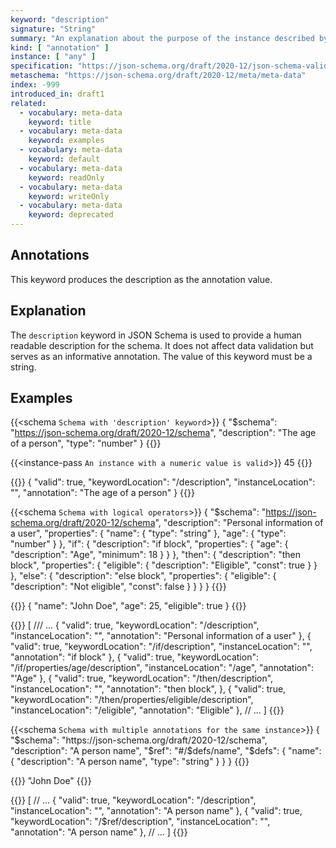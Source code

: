 ```yaml
---
keyword: "description"
signature: "String"
summary: "An explanation about the purpose of the instance described by the schema."
kind: [ "annotation" ]
instance: [ "any" ]
specification: "https://json-schema.org/draft/2020-12/json-schema-validation.html#section-9.1"
metaschema: "https://json-schema.org/draft/2020-12/meta/meta-data"
index: -999
introduced_in: draft1
related:
  - vocabulary: meta-data
    keyword: title
  - vocabulary: meta-data
    keyword: examples
  - vocabulary: meta-data
    keyword: default
  - vocabulary: meta-data
    keyword: readOnly
  - vocabulary: meta-data
    keyword: writeOnly
  - vocabulary: meta-data
    keyword: deprecated
---
```


Annotations
-----------

This keyword produces the description as the annotation value.

## Explanation

The `description` keyword in JSON Schema is used to provide a human readable description for the schema. It does not affect data validation but serves as an informative annotation. The value of this keyword must be a string.

## Examples

{{<schema `Schema with 'description' keyword`>}}
{
  "$schema": "https://json-schema.org/draft/2020-12/schema",
  "description": "The age of a person",
  "type": "number"
}
{{</schema>}}

{{<instance-pass `An instance with a numeric value is valid`>}}
45
{{</instance-pass>}}

{{<instance-annotation>}}
{
  "valid": true,
  "keywordLocation": "/description",
  "instanceLocation": "",
  "annotation": "The age of a person"
}
{{</instance-annotation>}}

{{<schema `Schema with logical operators`>}}
{
  "$schema": "https://json-schema.org/draft/2020-12/schema",
  "description": "Personal information of a user",
  "properties": {
    "name": { "type": "string" },
    "age": { "type": "number" }
  },
  "if": {
    "description": "if block",
    "properties": {
      "age": { "description": "Age", "minimum": 18 }
    }
  },
  "then": {
    "description": "then block",
    "properties": {
      "eligible": { "description": "Eligible", "const": true }
    }
  },
  "else": {
    "description": "else block",
    "properties": {
      "eligible": { "description": "Not eligible", "const": false }
    }
  }
}
{{</schema>}}

{{<instance-pass>}}
{
  "name": "John Doe",
  "age": 25,
  "eligible": true
}
{{</instance-pass>}}

{{<instance-annotation>}}
[
  /// ...
  {
    "valid": true,
    "keywordLocation": "/description",
    "instanceLocation": "",
    "annotation": "Personal information of a user"
  },
  {
    "valid": true,
    "keywordLocation": "/if/description",
    "instanceLocation": "",
    "annotation": "if block"
  },
  {
    "valid": true,
    "keywordLocation": "/if/properties/age/description",
    "instanceLocation": "/age",
    "annotation": "'Age"
  },
  {
    "valid": true,
    "keywordLocation": "/then/description",
    "instanceLocation": "",
    "annotation": "then block",
  },
  {
    "valid": true,
    "keywordLocation": "/then/properties/eligible/description",
    "instanceLocation": "/eligible",
    "annotation": "Eligible"
  },
  // ...
]
{{</instance-annotation>}}

{{<schema `Schema with multiple annotations for the same instance`>}}
{
  "$schema": "https://json-schema.org/draft/2020-12/schema",
  "description": "A person name",
  "$ref": "#/$defs/name",
  "$defs": {
    "name": {
      "description": "A person name",
      "type": "string"
    }
  }
}
{{</schema>}}

{{<instance-pass>}}
"John Doe"
{{</instance-pass>}}

{{<instance-annotation>}}
[
  // ...
  {
    "valid": true,
    "keywordLocation": "/description",
    "instanceLocation": "",
    "annotation": "A person name"
  },
  {
    "valid": true,
    "keywordLocation": "/$ref/description",
    "instanceLocation": "",
    "annotation": "A person name"
  },
  // ...
]
{{</instance-annotation>}}